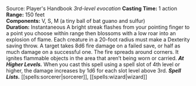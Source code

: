 Source: Player's Handbook
*3rd-level evocation*
**Casting Time:** 1 action  
**Range:** 150 feet  
**Components:** V, S, M (a tiny ball of bat guano and sulfur)  
**Duration:** Instantaneous
A bright streak flashes from your pointing finger to a point you choose within range then blossoms with a low roar into an explosion of flame. Each creature in a 20-foot radius must make a Dexterity saving throw. A target takes 8d6 fire damage on a failed save, or half as much damage on a successful one. The fire spreads around corners. It ignites flammable objects in the area that aren’t being worn or carried.
***At Higher Levels.*** When you cast this spell using a spell slot of 4th level or higher, the damage increases by 1d6 for each slot level above 3rd.
***Spell Lists.*** [[spells:sorcerer|sorcerer]], [[spells:wizard|wizard]]